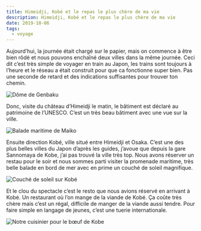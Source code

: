 ```yaml
---
title: Himeidji, Kobé et le repas le plus chère de ma vie
description: Himeidji, Kobé et le repas le plus chère de ma vie
date: 2019-10-06
tags:
  - voyage
---
```


Aujourd’hui, la journée était chargé sur le papier, mais on commence à être bien rôdé et nous pouvons enchaîné deux villes dans la même journée. Ceci dit c’est très simple de voyager en train au Japon, les trains sont toujours à l’heure et le réseau a était construit pour que ca fonctionne super bien. Pas une seconde de retard et des indications suffisantes pour trouver ton chemin.

![Dôme de Genbaku](/img/jpg/9d8223d8-ec8c-411c-86b7-61fe53589263.jpg "Château d’Himeiji")

Donc, visite du château d’Himeidji le matin, le bâtiment est déclaré au patrimoine de l’UNESCO. C’est un très beau bâtiment avec une vue sur la ville.

![Balade maritime de Maiko](/img/jpg/6f7232bb-a190-4d56-8b19-6bdec5a68665.jpg "Balade maritime de Maiko")

Ensuite direction Kobé, ville situé entre Himeidji et Osaka. C’est une des plus belles villes du Japon d’après les guides, j’avoue que depuis la gare Sannomaya de Kobe, j’ai pas trouvé la ville très top. Nous avons réserver un restau pour le soir et nous sommes parti visiter la promenade maritime, très belle balade en bord de mer avec en prime un couché de soleil magnifique.

![Couché de soleil sur Kobé](/img/jpg/195c5899-4daf-460e-b435-c30cf45ebc16.jpg "Couché de soleil sur Kobé")

Et le clou du spectacle c’est le resto que nous avions réservé en arrivant à Kobé. Un restaurant où l’on mange de la viande de Kobé. Ça coûte très chère mais c’est un régal, difficile de manger de la viande aussi tendre. Pour faire simple en langage de jeunes, c’est une tuerie internationale.

![Notre cuisinier pour le bœuf de Kobe](/img/jpg/06040a14-3ba7-446f-93db-2e642a52f0c1-r90.jpg "Notre cuisinier pour le bœuf de Kobe")